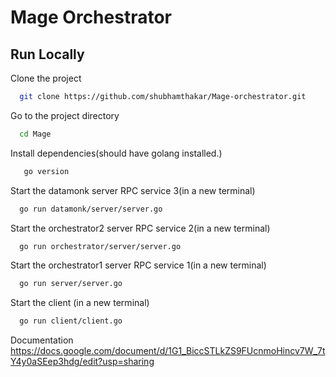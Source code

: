 
# Mage Orchestrator



## Run Locally

Clone the project

```bash
  git clone https://github.com/shubhamthakar/Mage-orchestrator.git
```

Go to the project directory

```bash
  cd Mage
```

Install dependencies(should have golang installed.)

```bash
   go version
```

Start the datamonk server RPC service 3(in a new terminal)

```bash
  go run datamonk/server/server.go 
```

Start the orchestrator2 server RPC service 2(in a new terminal)

```bash
  go run orchestrator/server/server.go
```

Start the orchestrator1 server RPC service 1(in a new terminal)

```bash
  go run server/server.go
```

Start the client (in a new terminal)

```bash
  go run client/client.go
```


  



Documentation
 https://docs.google.com/document/d/1G1_BiccSTLkZS9FUcnmoHincv7W_7tY4y0aSEep3hdg/edit?usp=sharing
